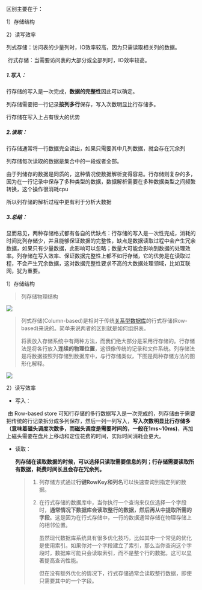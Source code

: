 区别主要在于：

1）存储结构

2）读写效率

​		列式存储：访问表的少量列时，IO效率较高，因为只需读取相关列的数据。

​		行式存储：当需要访问表的大部分或全部列时，IO效率较高。

##### 1.写入：

 行存储的写入是一次完成，**数据的完整性**因此可以确定。

 列存储需要把一行记录**按列多行**保存，写入次数明显比行存储多。

 行存储在写入上占有很大的优势


##### 2.读取：

 行存储通常将一行数据完全读出，如果只需要其中几列数据，就会存在冗余列

 列存储每次读取的数据是集合中的一段或者全部。

 由于列储存的数据是同质的，这种情况使数据解析变得容易。行存储则复杂的多，因为在一行记录中保存了多种类型的数据，数据解析需要在多种数据类型之间频繁转换，这个操作很消耗cpu

 所以列存储的解析过程中更有利于分析大数据

##### 3.总结：

显而易见，两种存储格式都有各自的优缺点：行存储的写入是一次性完成，消耗的时间比列存储少，并且能够保证数据的完整性，缺点是数据读取过程中会产生冗余数据，如果只有少量数据，此影响可以忽略；数量大可能会影响到数据的处理效率。列存储在写入效率、保证数据完整性上都不如行存储，它的优势是在读取过程，不会产生冗余数据，这对数据完整性要求不高的大数据处理领域，比如互联网，犹为重要。

1）存储结构

> 列存储物理结构

![](https://springboot-vue-blog.oss-cn-hangzhou.aliyuncs.com/img-for-typora/HBASE%E7%89%A9%E7%90%86%E5%AD%98%E5%82%A8%E7%BB%93%E6%9E%84.png)

> 列式存储(Column-based)是相对于传统[关系型数据库](https://so.csdn.net/so/search?q=关系型数据库&spm=1001.2101.3001.7020)的行式存储(Row-based)来说的。简单来说两者的区别就是如何组织表。
>
> 将表放入存储系统中有两种方法，而我们绝大部分是采用行存储的。行存储法是将各行放入**连续的物理位置**，这很像传统的记录和文件系统。列存储法是将数据按照列存储到数据库中，与行存储类似，下图是两种存储方法的图形化解释。

![](https://springboot-vue-blog.oss-cn-hangzhou.aliyuncs.com/img-for-typora/%E5%88%97%E5%AD%98%E5%82%A8%E4%B8%8E%E8%A1%8C%E5%AD%98%E5%82%A8.png)

2）读写效率

* 写入：

​		由 Row-based store 可知行存储的多行数据写入是一次完成的，列存储由于需要把传统的行记录拆分成多列保存，然后一列一列写入，**写入次数明显比行存储多（意味着磁头调度次数多，而磁头调度是需要时间的，一般在1ms~10ms)**，再加上磁头需要在盘片上移动和定位花费的时间，实际时间消耗会更大。

* 读取：

  **列存储在读取数据的时候，可以选择只读取需要信息的列；行存储需要读取所有数据，耗费时间长且会存在冗余列。**

  > 1. 列存储方式通过**行键RowKey和列名**可以快速查询到指定列的数据。
  >
  > 2. 在行式存储的数据库中，当你执行一个查询来仅仅选择一个字段时，**通常情况下数据库会读取整行的数据，然后再从中提取所需的字段**。这是因为在行式存储中，一行的数据通常存储在物理存储上的相邻位置。
  >
  >    虽然现代数据库系统具有很多优化技巧，比如其中一个常见的优化是使用索引。如果你对一个字段建立了索引，那么当你查询这个字段时，数据库可能只会读取索引，而不是整个行的数据。这可以显著提高查询性能。
  >
  >    但在没有额外优化的情况下，行式存储通常会读取整行数据，即使只需要其中的一个字段。